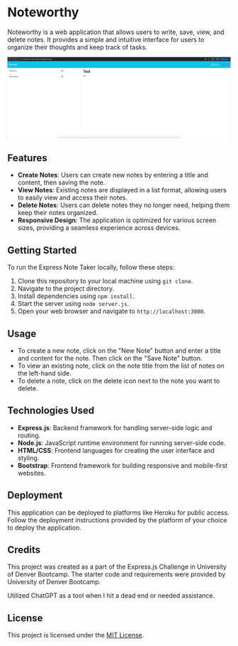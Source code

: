 # Noteworthy

Noteworthy is a web application that allows users to write, save, view, and delete notes. It provides a simple and intuitive interface for users to organize their thoughts and keep track of tasks.

![Screenshot](Develop/public/images/screenshot.png)

## Features

- **Create Notes**: Users can create new notes by entering a title and content, then saving the note.
- **View Notes**: Existing notes are displayed in a list format, allowing users to easily view and access their notes.
- **Delete Notes**: Users can delete notes they no longer need, helping them keep their notes organized.
- **Responsive Design**: The application is optimized for various screen sizes, providing a seamless experience across devices.

## Getting Started

To run the Express Note Taker locally, follow these steps:

1. Clone this repository to your local machine using `git clone`.
2. Navigate to the project directory.
3. Install dependencies using `npm install`.
4. Start the server using `node server.js`.
5. Open your web browser and navigate to `http://localhost:3000`.

## Usage

- To create a new note, click on the "New Note" button and enter a title and content for the note. Then click on the "Save Note" button.
- To view an existing note, click on the note title from the list of notes on the left-hand side.
- To delete a note, click on the delete icon next to the note you want to delete.

## Technologies Used

- **Express.js**: Backend framework for handling server-side logic and routing.
- **Node.js**: JavaScript runtime environment for running server-side code.
- **HTML/CSS**: Frontend languages for creating the user interface and styling.
- **Bootstrap**: Frontend framework for building responsive and mobile-first websites.

## Deployment

This application can be deployed to platforms like Heroku for public access. Follow the deployment instructions provided by the platform of your choice to deploy the application.

## Credits

This project was created as a part of the Express.js Challenge in University of Denver Bootcamp. The starter code and requirements were provided by University of Denver Bootcamp.

Utilized ChatGPT as a tool when I hit a dead end or needed assistance. 

## License

This project is licensed under the [MIT License](LICENSE).
